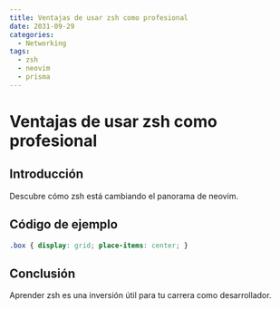 ```yaml
---
title: Ventajas de usar zsh como profesional
date: 2031-09-29
categories:
  - Networking
tags:
  - zsh
  - neovim
  - prisma
---
```


# Ventajas de usar zsh como profesional

## Introducción

Descubre cómo zsh está cambiando el panorama de neovim.

## Código de ejemplo

```css
.box { display: grid; place-items: center; }
```

## Conclusión

Aprender zsh es una inversión útil para tu carrera como desarrollador.